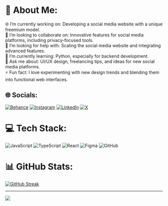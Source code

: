 # 💫 About Me:
🌐 I’m currently working on: Developing a social media website with a unique freemium model.<br>👫 I’m looking to collaborate on: Innovative features for social media platforms, including privacy-focused tools.<br>🤝 I’m looking for help with: Scaling the social media website and integrating advanced features.<br>🌱 I’m currently learning: Python, especially for backend development.<br>💬 Ask me about: UI/UX design, freelancing tips, and ideas for new social media platforms.<br>⚡ Fun fact: I love experimenting with new design trends and blending them into functional web interfaces.


## 🌐 Socials:
[![Behance](https://img.shields.io/badge/Behance-1769ff?logo=behance&logoColor=white)](https://behance.net/ahmedbhf) [![Instagram](https://img.shields.io/badge/Instagram-%23E4405F.svg?logo=Instagram&logoColor=white)](https://instagram.com/ahmedbhf4real) [![LinkedIn](https://img.shields.io/badge/LinkedIn-%230077B5.svg?logo=linkedin&logoColor=white)](https://linkedin.com/in/ahmedbhf) [![X](https://img.shields.io/badge/X-black.svg?logo=X&logoColor=white)](https://x.com/ahmedbhf4real) 

# 💻 Tech Stack:
![JavaScript](https://img.shields.io/badge/javascript-%23323330.svg?style=for-the-badge&logo=javascript&logoColor=%23F7DF1E) 
![TypeScript](https://img.shields.io/badge/typescript-%23007ACC.svg?style=for-the-badge&logo=typescript&logoColor=white) 
![React](https://img.shields.io/badge/react-%2320232a.svg?style=for-the-badge&logo=react&logoColor=%2361DAFB) 
![Figma](https://img.shields.io/badge/figma-%23F24E1E.svg?style=for-the-badge&logo=figma&logoColor=white) 
![GitHub](https://img.shields.io/badge/github-%23121011.svg?style=for-the-badge&logo=github&logoColor=white) 

# 📊 GitHub Stats:
[![GitHub Streak](https://streak-stats.demolab.com/?user=ahmedbhf)](https://git.io/streak-stats)
<br>

---
[![](https://visitcount.itsvg.in/api?id=ahmedbhf&icon=0&color=0)](https://visitcount.itsvg.in)

<!-- Proudly created with GPRM ( https://gprm.itsvg.in ) -->
